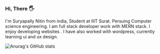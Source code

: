 
### Hi, There 🖐

I'm Suryapally Nitin from india, Student at IIIT Surat. Persuing Computer science engineering. I am full stack developer work with MERN stack.
I enjoy developing websites . I have also worked with wordpress, currently learning ui and ux design. 

![Anurag's GitHub stats](https://github-readme-stats.vercel.app/api?username=Nitinsuryapally&count_private=true&show_icons=true)

